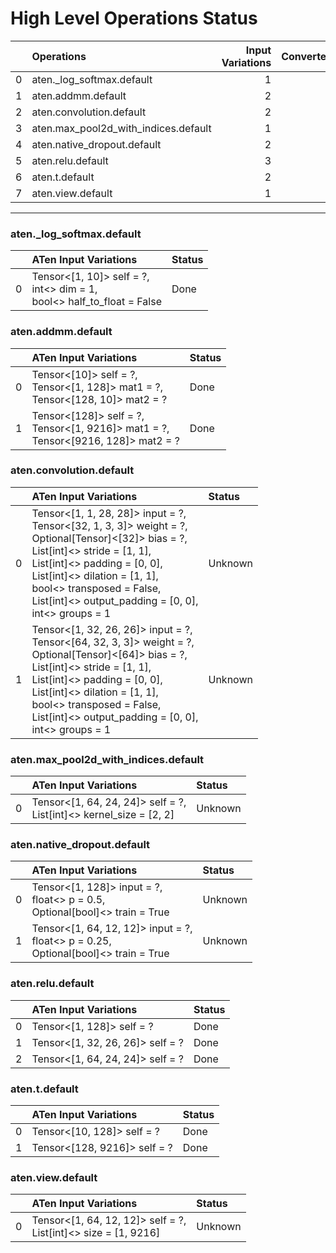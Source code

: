 # High Level Operations Status
|    | Operations                           |   Input Variations |   Converted |
|---:|:-------------------------------------|-------------------:|------------:|
|  0 | aten._log_softmax.default            |                  1 |           1 |
|  1 | aten.addmm.default                   |                  2 |           2 |
|  2 | aten.convolution.default             |                  2 |           0 |
|  3 | aten.max_pool2d_with_indices.default |                  1 |           0 |
|  4 | aten.native_dropout.default          |                  2 |           0 |
|  5 | aten.relu.default                    |                  3 |           3 |
|  6 | aten.t.default                       |                  2 |           2 |
|  7 | aten.view.default                    |                  1 |           0 |
***
### aten._log_softmax.default
|    | ATen Input Variations                                                       | Status   |
|---:|:----------------------------------------------------------------------------|:---------|
|  0 | Tensor<[1, 10]> self = ?,<br>int<> dim = 1,<br>bool<> half_to_float = False | Done     |
### aten.addmm.default
|    | ATen Input Variations                                                                  | Status   |
|---:|:---------------------------------------------------------------------------------------|:---------|
|  0 | Tensor<[10]> self = ?,<br>Tensor<[1, 128]> mat1 = ?,<br>Tensor<[128, 10]> mat2 = ?     | Done     |
|  1 | Tensor<[128]> self = ?,<br>Tensor<[1, 9216]> mat1 = ?,<br>Tensor<[9216, 128]> mat2 = ? | Done     |
### aten.convolution.default
|    | ATen Input Variations                                                                                                                                                                                                                                                                                     | Status   |
|---:|:----------------------------------------------------------------------------------------------------------------------------------------------------------------------------------------------------------------------------------------------------------------------------------------------------------|:---------|
|  0 | Tensor<[1, 1, 28, 28]> input = ?,<br>Tensor<[32, 1, 3, 3]> weight = ?,<br>Optional[Tensor]<[32]> bias = ?,<br>List[int]<> stride = [1, 1],<br>List[int]<> padding = [0, 0],<br>List[int]<> dilation = [1, 1],<br>bool<> transposed = False,<br>List[int]<> output_padding = [0, 0],<br>int<> groups = 1   | Unknown  |
|  1 | Tensor<[1, 32, 26, 26]> input = ?,<br>Tensor<[64, 32, 3, 3]> weight = ?,<br>Optional[Tensor]<[64]> bias = ?,<br>List[int]<> stride = [1, 1],<br>List[int]<> padding = [0, 0],<br>List[int]<> dilation = [1, 1],<br>bool<> transposed = False,<br>List[int]<> output_padding = [0, 0],<br>int<> groups = 1 | Unknown  |
### aten.max_pool2d_with_indices.default
|    | ATen Input Variations                                                 | Status   |
|---:|:----------------------------------------------------------------------|:---------|
|  0 | Tensor<[1, 64, 24, 24]> self = ?,<br>List[int]<> kernel_size = [2, 2] | Unknown  |
### aten.native_dropout.default
|    | ATen Input Variations                                                                    | Status   |
|---:|:-----------------------------------------------------------------------------------------|:---------|
|  0 | Tensor<[1, 128]> input = ?,<br>float<> p = 0.5,<br>Optional[bool]<> train = True         | Unknown  |
|  1 | Tensor<[1, 64, 12, 12]> input = ?,<br>float<> p = 0.25,<br>Optional[bool]<> train = True | Unknown  |
### aten.relu.default
|    | ATen Input Variations            | Status   |
|---:|:---------------------------------|:---------|
|  0 | Tensor<[1, 128]> self = ?        | Done     |
|  1 | Tensor<[1, 32, 26, 26]> self = ? | Done     |
|  2 | Tensor<[1, 64, 24, 24]> self = ? | Done     |
### aten.t.default
|    | ATen Input Variations        | Status   |
|---:|:-----------------------------|:---------|
|  0 | Tensor<[10, 128]> self = ?   | Done     |
|  1 | Tensor<[128, 9216]> self = ? | Done     |
### aten.view.default
|    | ATen Input Variations                                             | Status   |
|---:|:------------------------------------------------------------------|:---------|
|  0 | Tensor<[1, 64, 12, 12]> self = ?,<br>List[int]<> size = [1, 9216] | Unknown  |

